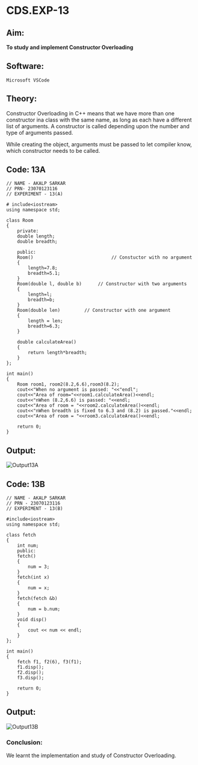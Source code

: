 # CDS.EXP-13
## Aim:
**To study and implement Constructor Overloading**

## Software:
`Microsoft VSCode`

## Theory:
Constructor Overloading in C++ means that we have more than one constructor ina class with the same name, as long as each have a different list of arguments. A constructor is called depending upon the number and type of arguments passed.

While creating the object, arguments must be passed to let compiler know, which constructor needs to be called.
## Code: 13A
```
// NAME - AKALP SARKAR
// PRN- 23070123116
// EXPERIMENT - 13(A) 

# include<iostream>
using namespace std;

class Room
{
    private:
    double length;
    double breadth;

    public:
    Room()                             // Constuctor with no argument 
    {
        length=7.8;
        breadth=5.1;
    }
    Room(double l, double b)      // Constructor with two arguments 
    {
        length=l;
        breadth=b;
    }
    Room(double len)         // Constructor with one argument                 
    {
        length = len;
        breadth=6.3;
    }

    double calculateArea() 
    {
        return length*breadth;
    }
};

int main() 
{
    Room room1, room2(8.2,6.6),room3(8.2);
    cout<<"When no argument is passed: "<<"endl";
    cout<<"Area of room="<<room1.calculateArea()<<endl;
    cout<<"nWhen (8.2,6.6) is passed: "<<endl;
    cout<<"Area of room = "<<room2.calculateArea()<<endl;
    cout<<"nWhen breadth is fixed to 6.3 and (8.2) is passed."<<endl;
    cout<<"Area of room = "<<room3.calculateArea()<<endl;

    return 0;
} 
```
## Output:
![Output13A](https://github.com/user-attachments/assets/6f61a30c-9c78-4147-9119-b1bc2a749f8b)


## Code: 13B
```
// NAME - AKALP SARKAR
// PRN - 23070123116
// EXPERIMENT - 13(B)

#include<iostream>
using namespace std;

class fetch
{
    int num;
    public:
    fetch()
    {
        num = 3;
    }
    fetch(int x)
    {
        num = x;
    }
    fetch(fetch &b)
    {
        num = b.num;
    }
    void disp()
    {
        cout << num << endl;
    }
};

int main()
{
    fetch f1, f2(6), f3(f1);
    f1.disp();
    f2.disp();
    f3.disp();

    return 0;
}
```

## Output:
![Output13B](https://github.com/user-attachments/assets/e1bf7005-79e3-4b27-b0d7-41f371aaf65d)

### Conclusion:
We learnt the implementation and study of Constructor Overloading.



